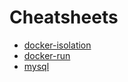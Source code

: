 # Cheatsheets

* [docker-isolation](./docker/docker-isolation.md)
* [docker-run](./docker/docker-run.md)
* [mysql](./mysql/mysql.md)
